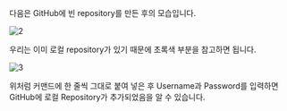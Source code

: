 다음은 GitHub에 빈 repository를 만든 후의 모습입니다.

![2](https://user-images.githubusercontent.com/64893709/96328772-53f01280-1081-11eb-8a8d-15215692269b.png)

우리는 이미 로컬 repository가 있기 때문에 초록색 부분을 참고하면 됩니다.

![3](https://user-images.githubusercontent.com/64893709/96328843-0f18ab80-1082-11eb-90c9-5a7c012711eb.png)

위처럼 커맨드에 한 줄씩 그대로 붙여 넣은 후 Username과 Password를 입력하면 GitHub에 로컬 Repository가 추가되었음을 알 수 있습니다.
